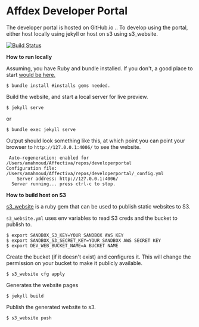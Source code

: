 # Affdex Developer Portal

The developer portal is hosted on GitHub.io ..
To develop using the portal, either host locally using jekyll
or host on s3 using s3_website.

[![Build Status](https://travis-ci.org/Affectiva/developerportal.svg?branch=gh-pages)](https://travis-ci.org/Affectiva/developerportal)


**How to run locally**

Assuming, you have Ruby and bundle installed. If you don't, a good place to start [would be here.](https://www.codecademy.com/learn/ruby)

```shell
$ bundle install #installs gems needed.
```

Build the website, and start a local server for live preview.
```shell
$ jekyll serve
```

or

```shell
$ bundle exec jekyll serve
```

Output should look something like this, at which point you can point your browser to `http://127.0.0.1:4006/` to see the website.

```
 Auto-regeneration: enabled for /Users/amahmoud/Affectiva/repos/developerportal
Configuration file: /Users/amahmoud/Affectiva/repos/developerportal/_config.yml
    Server address: http://127.0.0.1:4006/
  Server running... press ctrl-c to stop.
```

**How to build host on S3**

[s3_website](https://github.com/laurilehmijoki/s3_website) is a ruby gem that can be used to publish static websites to S3.

```s3_website.yml``` uses env variables to read S3 creds and the bucket to publish to.

```shell
$ export SANDBOX_S3_KEY=YOUR SANDBOX AWS KEY
$ export SANDBOX_S3_SECRET_KEY=YOUR SANDBOX AWS SECRET KEY
$ export DEV_WEB_BUCKET_NAME=A BUCKET NAME
```

Create the bucket (if it doesn't exist) and configures it. This will change the permission on your bucket to make it publicly available.

```shell
$ s3_website cfg apply
```

Generates the website pages

```shell
$ jekyll build
```

Publish the generated website to s3.

```shell
$ s3_website push
```
